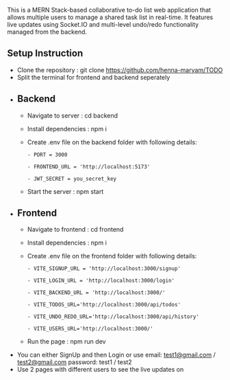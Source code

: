 This is a MERN Stack-based collaborative to-do list web application that allows multiple users to manage a shared task list in real-time. It features live updates using Socket.IO and multi-level undo/redo functionality managed from the backend.

## Setup Instruction
  - Clone the repository : git clone https://github.com/henna-maryam/TODO
  - Split the terminal for frontend and backend seperately
  - ## Backend
      - Navigate to server : cd backend
      - Install dependencies : npm i
      - Create .env file on the backend folder with following details:
        
            - PORT = 3000
        
            - FRONTEND_URL = 'http://localhost:5173'
        
            - JWT_SECRET = you_secret_key   
      - Start the server : npm start
  - ## Frontend
      - Navigate to frontend : cd frontend
      - Install dependencies : npm i
      - Create .env file on the frontend folder with following details:
        
            - VITE_SIGNUP_URL = 'http://localhost:3000/signup'
        
            - VITE_LOGIN_URL = 'http://localhost:3000/login'
        
            - VITE_BACKEND_URL = 'http://localhost:3000/'
        
            - VITE_TODOS_URL='http://localhost:3000/api/todos'
        
            - VITE_UNDO_REDO_URL='http://localhost:3000/api/history'
        
            - VITE_USERS_URL='http://localhost:3000/'
      - Run the page : npm run dev
  - You can either SignUp and then Login or use
        email: test1@gmail.com / test2@gmail.com
        password: test1 / test2
  - Use 2 pages with different users to see the live updates on
    
